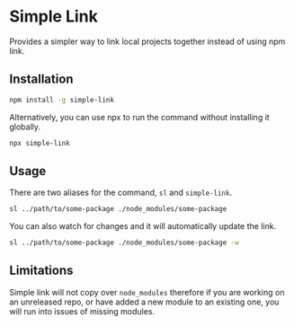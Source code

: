 # Simple Link
Provides a simpler way to link local projects together instead of using npm link.

## Installation

```sh
npm install -g simple-link
```

Alternatively, you can use npx to run the command without installing it globally.

```sh
npx simple-link
```

## Usage

There are two aliases for the command, `sl` and `simple-link`.

```sh
sl ../path/to/some-package ./node_modules/some-package
```

You can also watch for changes and it will automatically update the link.
```sh
sl ../path/to/some-package ./node_modules/some-package -w
```

## Limitations
Simple link will not copy over `node_modules` therefore if you are working on an unreleased repo, or have added a new module to an existing one, you will run into issues of missing modules.
